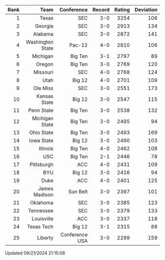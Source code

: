 | Rank  | Team                 | Conference           | Record   | Rating | Deviation |
| ---:  | ---:                 | ---:                 | ---:     | ---:   | ---:      |
| 1     | Texas                | SEC                  | 3-0      | 3254   | 106       |
| 2     | Georgia              | SEC                  | 3-0      | 2913   | 134       |
| 3     | Alabama              | SEC                  | 3-0      | 2872   | 141       |
| 4     | Washington State     | Pac-12               | 4-0      | 2810   | 106       |
| 5     | Michigan             | Big Ten              | 3-1      | 2797   | 89        |
| 6     | Oregon               | Big Ten              | 3-0      | 2769   | 120       |
| 7     | Missouri             | SEC                  | 4-0      | 2768   | 124       |
| 8     | Utah                 | Big 12               | 4-0      | 2701   | 109       |
| 9     | Ole Miss             | SEC                  | 3-0      | 2551   | 173       |
| 10    | Kansas State         | Big 12               | 3-0      | 2547   | 115       |
| 11    | Penn State           | Big Ten              | 3-0      | 2538   | 132       |
| 12    | Michigan State       | Big Ten              | 3-0      | 2495   | 94        |
| 13    | Ohio State           | Big Ten              | 3-0      | 2493   | 169       |
| 14    | Iowa State           | Big 12               | 3-0      | 2490   | 103       |
| 15    | Illinois             | Big Ten              | 4-0      | 2462   | 108       |
| 16    | USC                  | Big Ten              | 2-1      | 2446   | 78        |
| 17    | Pittsburgh           | ACC                  | 4-0      | 2431   | 109       |
| 18    | BYU                  | Big 12               | 3-0      | 2416   | 94        |
| 19    | Duke                 | ACC                  | 4-0      | 2401   | 125       |
| 20    | James Madison        | Sun Belt             | 3-0      | 2397   | 101       |
| 21    | Oklahoma             | SEC                  | 3-0      | 2385   | 123       |
| 22    | Tennessee            | SEC                  | 3-0      | 2379   | 133       |
| 23    | Louisville           | ACC                  | 3-0      | 2337   | 118       |
| 24    | Texas Tech           | Big 12               | 3-1      | 2315   | 88        |
| 25    | Liberty              | Conference USA       | 3-0      | 2299   | 159       |

Updated 09/21/2024 21:15:08
